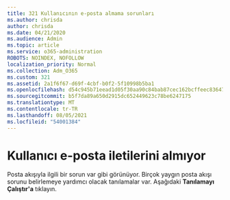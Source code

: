 ```yaml
---
title: 321 Kullanıcının e-posta almama sorunları
ms.author: chrisda
author: chrisda
ms.date: 04/21/2020
ms.audience: Admin
ms.topic: article
ms.service: o365-administration
ROBOTS: NOINDEX, NOFOLLOW
localization_priority: Normal
ms.collection: Adm_O365
ms.custom: 321
ms.assetid: 2a1f6f67-d69f-4cbf-b0f2-5f10998b5ba1
ms.openlocfilehash: d54c945b71eead1d05f30aa90c84bab87cec162bcffeec836471b5a25c5055e6
ms.sourcegitcommit: b5f7da89a650d2915dc652449623c78be6247175
ms.translationtype: MT
ms.contentlocale: tr-TR
ms.lasthandoff: 08/05/2021
ms.locfileid: "54001384"
---
```

# <a name="a-user-isnt-receiving-email-messages"></a>Kullanıcı e-posta iletilerini almıyor

Posta akışıyla ilgili bir sorun var gibi görünüyor. Birçok yaygın posta akışı sorunu belirlemeye yardımcı olacak tanılamalar var. Aşağıdaki **Tanılamayı Çalıştır'a** tıklayın.
 
